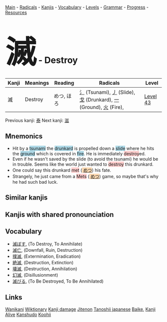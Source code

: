 <style> bigfont {font-size: 100px}</style>
[Main](../README.md) -
[Radicals](../radicals.md) -
[Kanjis](../kanjis.md) -
[Vocabulary](../vocabulary.md) -
[Levels](../levels.md) -
[Grammar](../grammar.md) - 
[Progress](../progress.md) -
[Resources](../resources.md)
# <bigfont> 滅</bigfont> - Destroy 

| Kanji | Meanings | Reading | Radicals | Level |
| --- | --- | --- | --- | --- |
| 滅 | Destroy | めつ, ほろ | [氵](../radicals/氵.md) (Tsunami), [丿](../radicals/丿.md) (Slide), [戈](../radicals/戈.md) (Drunkard), [一](../radicals/一.md) (Ground), [火](../radicals/火.md) (Fire),  | [Level 43](../levels/wk_level43.md) |

Previous kanji: [泰](泰.md) Next kanji: [滋](滋.md) 

## Mnemonics
 * Hit by a <span style="background-color:#ADD8E6"> tsunami</span> the <span style="background-color:#ADD8E6"> drunkard</span> is propelled down a <span style="background-color:#ADD8E6"> slide</span> where he hits the <span style="background-color:#ADD8E6"> ground</span> which is covered in <span style="background-color:#ADD8E6"> fire</span>. He is immediately <span style="background-color:#ffcccb"> destroy</span>ed.
* Even if he wasn't saved by the slide (to avoid the tsunami) he would be in trouble. Seems like the world just wanted to <span style="background-color:#ffcccb"> destroy</span> this drunkard.
* One could say this drunkard <span style="background-color:#ffcccb"> met</span> (<span style="background-color:#fed8b1"> [めつ](https://jisho.org/search/めつ)</span>) his fate. 
* Strangely, he just came from a <span style="background-color:#ffcccb"> Mets</span> (<span style="background-color:#fed8b1"> [めつ](https://jisho.org/search/めつ)</span>) game, so maybe that's why he had such bad luck.


## Similar kanjis
 


## Kanjis with shared pronounciation
 


## Vocabulary
 * [滅ぼす](../vocabulary/滅.md), (To Destroy, To Annihilate)
* [滅亡](../vocabulary/滅.md), (Downfall, Ruin, Destruction)
* [撲滅](../vocabulary/滅.md), (Extermination, Eradication)
* [絶滅](../vocabulary/滅.md), (Destruction, Extinction)
* [壊滅](../vocabulary/滅.md), (Destruction, Annihilation)
* [幻滅](../vocabulary/滅.md), (Disillusionment)
* [滅びる](../vocabulary/滅.md), (To Be Destroyed, To Be Annihilated)




## Links 


[Wanikani](https://www.wanikani.com/kanji/滅)
[Wiktionary](https://en.wiktionary.org/wiki/滅)
[Kanji damage](http://www.kanjidamage.com/kanji/search?utf8=✓&q=滅)
[Jitenon](https://jitenon.com/kanji/滅)
[Tanoshii japanese](https://www.tanoshiijapanese.com/dictionary/kanji.cfm?k=滅)
[Baike](https://baike.baidu.com/item/滅),
[Kanji Alive](https://app.kanjialive.com/滅)
[Kanshudo](https://www.kanshudo.com/searchmn?q=滅)
[Koohii](https://kanji.koohii.com/study/kanji/滅)
